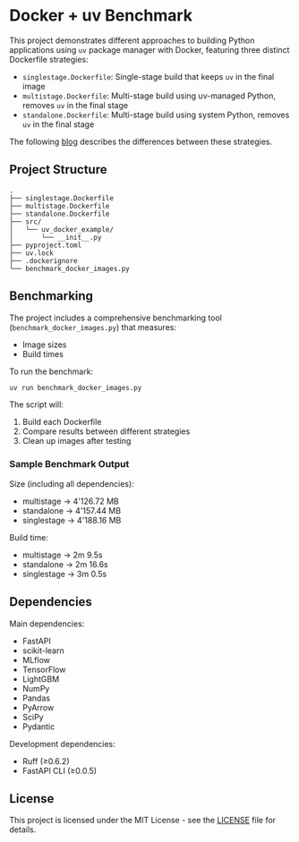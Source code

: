 # Docker + uv Benchmark

This project demonstrates different approaches to building Python applications using `uv` package manager with Docker, featuring three distinct Dockerfile strategies:

- `singlestage.Dockerfile`: Single-stage build that keeps `uv` in the final image
- `multistage.Dockerfile`: Multi-stage build using uv-managed Python, removes `uv` in the final stage
- `standalone.Dockerfile`: Multi-stage build using system Python, removes `uv` in the final stage

The following [blog](https://medium.com/@benitomartin/deep-dive-into-uv-dockerfiles-from-astral-image-size-performance-best-practices-5790974b9579) describes the differences between these strategies.

## Project Structure

```
.
├── singlestage.Dockerfile
├── multistage.Dockerfile
├── standalone.Dockerfile
├── src/
│   └── uv_docker_example/
│       └── __init__.py
├── pyproject.toml
├── uv.lock
├── .dockerignore
└── benchmark_docker_images.py
```
## Benchmarking

The project includes a comprehensive benchmarking tool (`benchmark_docker_images.py`) that measures:

- Image sizes
- Build times 

To run the benchmark:

```bash
uv run benchmark_docker_images.py
```

The script will:
1. Build each Dockerfile
2. Compare results between different strategies
3. Clean up images after testing

### Sample Benchmark Output

Size (including all dependencies):

- multistage   → 4'126.72 MB
- standalone   → 4'157.44 MB
- singlestage  → 4'188.16 MB

Build time:

- multistage   → 2m 9.5s
- standalone   → 2m 16.6s
- singlestage  → 3m 0.5s

## Dependencies

Main dependencies:
- FastAPI
- scikit-learn
- MLflow
- TensorFlow
- LightGBM
- NumPy
- Pandas
- PyArrow
- SciPy
- Pydantic

Development dependencies:
- Ruff (≥0.6.2)
- FastAPI CLI (≥0.0.5)

## License

This project is licensed under the MIT License - see the [LICENSE](LICENSE) file for details.
